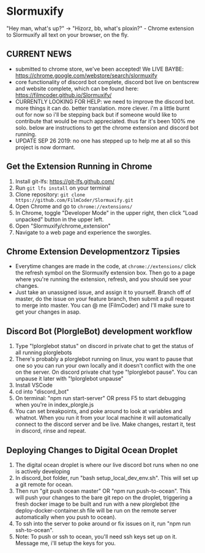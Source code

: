 Slormuxify
==========
"Hey man, what's up?" -> "Hizorz, bb, what's ploxin?" - Chrome extension to Slormuxify all text on your browser, on the fly.

CURRENT NEWS
---------------------
* submitted to chrome store, we've been accepted! We LIVE BAYBE: https://chrome.google.com/webstore/search/slormuxify
* core functionality of discord bot complete, discord bot live on bentscrew and website complete, which can be found here: https://filmcoder.github.io/Slormuxify/
* CURRENTLY LOOKING FOR HELP: we need to improve the discord bot.  more things it can do.  better translation.  more clever.  i'm a little burnt out for now so i'll be stepping back but if someone would like to contribute that would be much appreciated.  thus far it's been 100% me solo.  below are instructions to get the chrome extension and discord bot running.
* UPDATE SEP 26 2019: no one has stepped up to help me at all so this project is now dormant.

Get the Extension Running in Chrome
-----------------------------------
1. Install git-lfs: https://git-lfs.github.com/
2. Run `git lfs install` on your terminal
3. Clone repository: `git clone https://github.com/FilmCoder/Slormuxify.git`
4. Open Chrome and go to `chrome://extensions/`
5. In Chrome, toggle "Developer Mode" in the upper right, then click "Load unpacked" button in the upper left.
6. Open "Slormuxify/chrome_extension"
7. Navigate to a web page and experience the sworgles.

Chrome Extension Developmentzorz Tipsies
---------------------------
* Everytime changes are made in the code, at `chrome://extensions/` click the refresh symbol on the Slormuxify extension box.  Then go to a page where you're running the extension, refresh, and you should see your changes.
* Just take an unassigned issue, and assign it to yourself.  Branch off of master, do the issue on your feature branch, then submit a pull request to merge into master. You can @ me (FilmCoder) and I'll make sure to get your changes in asap.

Discord Bot (PlorgleBot) development workflow
---------------------------------------------
1. Type "!plorglebot status" on discord in private chat to get the status of all running plorglebots
2. There's probably a plorglebot running on linux, you want to pause that one so you can run your own locally and it doesn't conflict with the one on the server.  On discord private chat type "!plorglebot pause". You can unpause it later with "!plorglebot unpause"
3. Install VSCode
4. cd into "discord_bot"
5. On terminal: "npm run start-server" OR press F5 to start debugging when you're in index_plorgle.js
6. You can set breakpoints, and poke around to look at variables and whatnot.  When you run it from your local machine it will automatically connect to the discord server and be live.  Make changes, restart it, test in discord, rinse and repeat.

Deploying Changes to Digital Ocean Droplet
------------------------------------------
1. The digital ocean droplet is where our live discord bot runs when no one is actively developing
2. In discord_bot folder, run "bash setup_local_dev_env.sh".  This will set up a git remote for ocean.
3. Then run "git push ocean master" OR "npm run push-to-ocean". This will push your changes to the bare git repo on the droplet, triggering a fresh docker image to be built and run with a new plorglebot (the deploy-docker-container.sh file will be run on the remote server automatically when you push to ocean).
4. To ssh into the server to poke around or fix issues on it, run "npm run ssh-to-ocean".
5. Note: To push or ssh to ocean, you'll need ssh keys set up on it.  Message me, i'll setup the keys for you.

